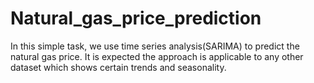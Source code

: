 # Natural_gas_price_prediction

In this simple task, we use time series analysis(SARIMA) to predict the natural gas price. It is expected the approach is applicable to any other dataset which shows certain trends and seasonality.
